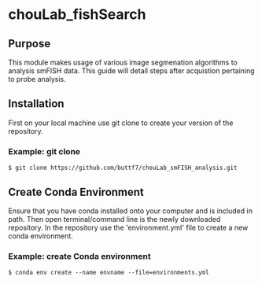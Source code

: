# chouLab_fishSearch
## Purpose 
This module makes usage of various image segmenation algorithms to analysis smFISH data. This guide will detail steps after acquistion pertaining to probe analysis. 

## Installation 
First on your local machine use git clone to create your version of the repository. 

### Example: git clone
```
$ git clone https://github.com/buttf7/chouLab_smFISH_analysis.git
```

## Create Conda Environment
Ensure that you have conda installed onto your computer and is included in path. Then open terminal/command line is the newly downloaded repository. In the repository use the 'environment.yml' file to create a new conda environment.

### Example: create Conda environment
```
$ conda env create --name envname --file=environments.yml
```
